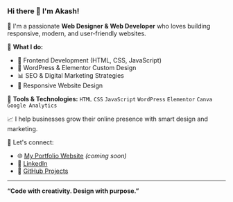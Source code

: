 
### Hi there 👋 I'm Akash!

🎯 I'm a passionate **Web Designer & Web Developer** who loves building responsive, modern, and user-friendly websites.

💼 **What I do:**
- 🔧 Frontend Development (HTML, CSS, JavaScript)
- 🎨 WordPress & Elementor Custom Design
- 📊 SEO & Digital Marketing Strategies
- 📱 Responsive Website Design

📌 **Tools & Technologies:**
`HTML` `CSS` `JavaScript` `WordPress` `Elementor` `Canva` `Google Analytics`

📈 I help businesses grow their online presence with smart design and marketing.

🔗 Let's connect:
- 🌐 [My Portfolio Website](#) *(coming soon)*  
- 💼 [LinkedIn](https://shorturl.at/enlf8)  
- 🧠 [GitHub Projects](https://github.com/abuabdullahakash)

---

**“Code with creativity. Design with purpose.”**
